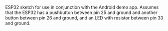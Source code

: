 ESP32 sketch for use in conjunction with the Android demo app. Assumes that the ESP32 has a pushbutton between pin 25 and ground and another button between pin 26 and ground, and an LED with resistor between pin 33 and ground.
